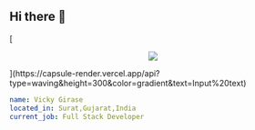 ## Hi there 👋

[<p align="center">
  <img src="https://capsule-render.vercel.app/api?text=Hey Everyone!🕹️&animation=fadeIn&type=waving&color=gradient&height=100"/>
</p>](https://capsule-render.vercel.app/api?type=waving&height=300&color=gradient&text=Input%20text)

```yaml
name: Vicky Girase
located_in: Surat,Gujarat,India
current_job: Full Stack Developer
```

